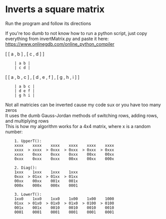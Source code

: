 # Inverts a square matrix

Run the program and follow its directions<br/>

If you're too dumb to not know how to run a python script, just copy everything from invertMatrix.py and paste it here: https://www.onlinegdb.com/online_python_compiler

[ [ a , b ] , [ c , d ] ]

        | a b |
        | c d |

[ [ a , b , c ] , [ d , e , f ] , [ g , h , i ] ]

        | a b c |
        | d e f |
        | g h i |


Not all matricies can be inverted cause my code sux or you have too many zeros<br/>
It uses the dumb Gauss-Jordan methods of switching rows, adding rows, and multiplying rows<br/>
This is how my algorithm works for a 4x4 matrix, where x is a random number:

        
        1. UpperT():
        xxxx    xxxx    xxxx    xxxx    xxxx    xxxx
        xxxx  > xxxx  > 0xxx  > 0xxx  > 0xxx  > 0xxx
        xxxx    0xxx    0xxx    0xxx    00xx    00xx
        0xxx    0xxx    0xxx    00xx    00xx    000x
        
        2. Diag():
        1xxx    1xxx    1xxx    1xxx
        0xxx  > 01xx  > 01xx  > 01xx
        00xx    00xx    001x    001x
        000x    000x    000x    0001
        
        3. LowerT():
        1xx0    1xx0    1xx0    1x00    1x00    1000
        01xx  > 01x0  > 01x0  > 01x0  > 0100  > 0100
        001x    001x    0010    0010    0010    0010
        0001    0001    0001    0001    0001    0001
